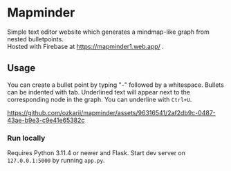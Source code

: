 # Mapminder
Simple text editor website which generates a mindmap-like graph from nested bulletpoints.\
Hosted with Firebase at https://mapminder1.web.app/ .

## Usage
You can create a bullet point by typing "-" followed by a whitespace. Bullets can be indented with tab.
Underlined text will appear next to the corresponding node in the graph. You can underline with ```Ctrl+U```.

https://github.com/ozkarii/mapminder/assets/96316541/2af2db9c-0487-43ae-b9e3-c9e41e65382c

### Run locally
Requires Python 3.11.4 or newer and Flask.
Start dev server on  ```127.0.0.1:5000``` by running ```app.py```.
